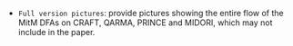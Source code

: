 - `Full version pictures`: provide pictures showing the entire flow of the MitM DFAs on CRAFT, QARMA, PRINCE and MIDORI, which may not include in the paper.
